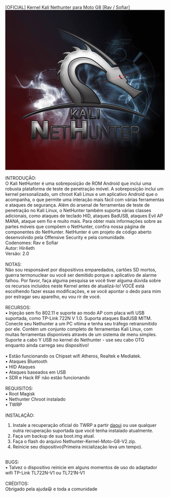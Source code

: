 [OFICIAL] Kernel Kali Nethunter para Moto G8 [Rav / Sofiar]
<img src="/docs/logo.png" alt="Logo"/>

INTRODUÇÃO:<br/>
O Kali NetHunter é uma sobreposição de ROM Android que inclui uma robusta plataforma de teste de penetração móvel. A sobreposição inclui um kernel personalizado, um chroot Kali Linux e um aplicativo Android que o acompanha, o que permite uma interação mais fácil com várias ferramentas e ataques de segurança. Além do arsenal de ferramentas de teste de penetração no Kali Linux, o NetHunter também suporta várias classes adicionais, como ataques de teclado HID, ataques BadUSB, ataques Evil AP MANA, ataque sem fio e muito mais. Para obter mais informações sobre as partes móveis que compõem o NetHunter, confira nossa página de componentes do NetHunter. NetHunter é um projeto de código aberto desenvolvido pela Offensive Security e pela comunidade.
<br/>
Codenomes: Rav e Sofiar<br/>
Autor: Hir4eth<br/>
Versão: 2.0<br/>
<br/>
NOTAS:<br/>
Não sou responsável por dispositivos emparedados, cartões SD mortos, guerra termonuclear ou você ser demitido porque o aplicativo de alarme falhou. Por favor, faça alguma pesquisa se você tiver alguma dúvida sobre os recursos incluídos neste Kernel antes de atualizá-lo! VOCÊ está escolhendo fazer essas modificações, e se você apontar o dedo para mim por estragar seu aparelho, eu vou rir de você.<br/>
<br/>
RECURSOS:<br/>
• Injeção sem fio 802.11 e suporte ao modo AP com placa wifi USB suportada, como TP-Link 722N V 1.0.
Suporta ataques BadUSB MITM. Conecte seu Nethunter a um PC vítima e tenha seu tráfego retransmitido por ele.
Contém um conjunto completo de ferramentas Kali Linux, com muitas ferramentas disponíveis através de um sistema de menu simples.
Suporte a cabo Y USB no kernel do Nethunter - use seu cabo OTG enquanto ainda carrega seu dispositivo!
<br/>
<br/>
• Estão funcionando os Chipset wifi Atheros, Realtek e Mediatek.<br/>
• Ataques Bluetooth<br/>
• HID Ataques<br/>
• Ataques baseados em USB<br/>
• SDR e Hack RF não estão funcionando<br/>
<br/>
REQUISITOS:<br/>
• Root Magisk<br/>
• Nethunter Chroot instalado<br/>
• TWRP<br/>
<br/>
INSTALAÇÃO:<br/>
1. Instale a recuperação oficial do TWRP a partir <a href="https://twrp.me/Devices/">daqui<a/> ou use qualquer outra recuperação suportada que você tenha instalado atualmente.<br/>
2. Faça um backup de sua boot.img atual.<br/>
3. Faça o flash do arquivo Nethunter-Kernel-Moto-G8-V2.zip.<br/>
4. Reinicie seu dispositivo(Primeira inicialização leva um tempo).<br/>
<br/>
BUGS:<br/>
• Talvez o dispositivo reinicie em alguns momentos de uso do adaptador wifi TP-Link TL722N-V1 ou TL721N-V1<br/>
<br/>
CRÉDITOS:<br/>
Obrigado pela ajuda😃<a href="https://t.me/MrRobin_Ho_Od"><a/> e toda a comunidade <a href="https://t.me/nethunter_kernels"><a/>


